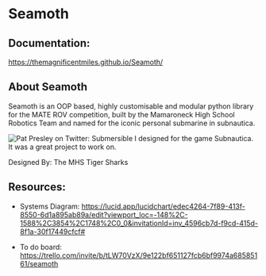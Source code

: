 # Seamoth

## Documentation: 
https://themagnificentmiles.github.io/Seamoth/

## About Seamoth
Seamoth is an OOP based, highly customisable and modular python library for the MATE ROV competition, built by the Mamaroneck High School Robotics Team and named for the iconic personal submarine in subnautica.

<img src="https://pbs.twimg.com/media/EwqlbkAVcAI7Y3w.jpg:large" alt="Pat Presley on Twitter: Submersible I  designed for the game Subnautica. It was a great project to work on."/>

Designed By: The MHS Tiger Sharks

## Resources:

* Systems Diagram: https://lucid.app/lucidchart/edec4264-7f89-413f-8550-6d1a895ab89a/edit?viewport_loc=-148%2C-1588%2C3854%2C1748%2C0_0&invitationId=inv_4596cb7d-f9cd-415d-8f1a-30f17449cfcf#

* To do board: https://trello.com/invite/b/tLW70VzX/9e122bf651127fcb6bf9974a68585161/seamoth
